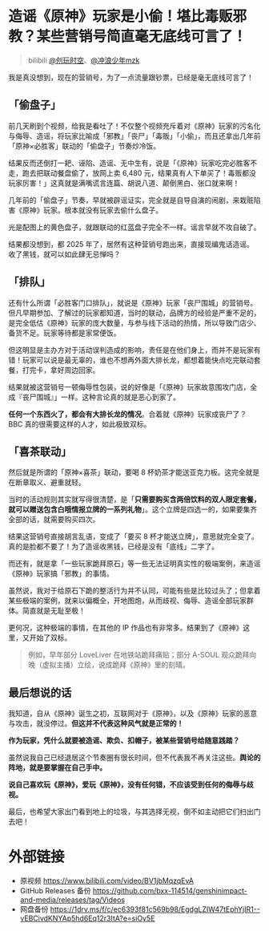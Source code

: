 # 造谣《原神》玩家是小偷！堪比毒贩邪教？某些营销号简直毫无底线可言了！
> bilibili [@创玩时空](https://space.bilibili.com/3494375856278051)、[@冲浪少年mzk](https://space.bilibili.com/443561230)

我是真没想到，现在的营销号，为了一点流量跟钞票，已经是毫无底线可言了！

## 「偷盘子」

前几天刷到个视频，给我是看吐了！不仅整个视频充斥着对《原神》玩家的污名化与侮辱、造谣，将玩家比喻成「邪教」「丧尸」「毒贩」「小偷」，而且还拿出几年前「原神×必胜客」联动的「偷盘子」节奏炒冷饭。

结果反而还倒打一耙、诬陷、造谣、无中生有，说是「《原神》玩家吃完必胜客不走，跑去把联动餐盘偷了，放网上卖 6,480 元，结果真有人下单买了！毒贩都没玩家厉害！」这真就是满嘴谎言连篇、胡说八道、颠倒黑白、张口就来啊！

几年前的「偷盘子」节奏，早就被辟谣证实，完全就是自导自演的闹剧，来栽赃陷害《原神》玩家。根本就没有玩家去偷什么盘子。

光是配图上的黄色盘子，就跟联动的红蓝盘子完全不一样。谣言早就不攻自破了。

结果都没想到，都 2025 年了，居然有这种营销号跑出来，直接现编鬼话造谣。收了黑钱，就可以如此肆无忌惮吗？

## 「排队」

还有什么所谓「必胜客门口排队」，就说是《原神》玩家「丧尸围城」的营销号。但凡早期参加、了解过的玩家都知道，当时的联动，品牌方的经验是严重不足的，是完全低估《原神》玩家的庞大数量，与参与线下活动的热情，所以导致门店少、备货不足。玩家等待都是家常便饭。

但这明显是主办方对于活动误判造成的影响，责任是在他们身上，而并不是玩家有错！玩家可以说是最无辜的，谁也不想再外面大排长龙，都想着能快点吃完联动套餐，打完卡，拿好周边回家。

结果就被这营销号一顿侮辱性包装，说的好像是「《原神》玩家故意围攻门店，全成『丧尸围城』」一样。这种言论真的就是恶心到家了。

**任何一个东西火了，都会有大排长龙的情况**。合着就《原神》玩家成丧尸了？BBC 真的很需要这样的人才，如此极致双标。

## 「喜茶联动」

然后就是所谓的「原神×喜茶」联动，要喝 8 杯奶茶才能送亚克力板。这完全就是在断章取义、避重就轻。

当时的活动规则其实就写得很清楚，是「**只需要购买含两倍饮料的双人限定套餐，就可以赠送包含白哦情报立牌的一系列礼物**」。这个立牌是四选一的，如果要集齐全部的话，就需要购买四次。

结果这营销号直接胡言乱语，变成了「要买 8 杯才能送立牌」，意思就完全变了。真的是脸都不要了！为了造谣收黑钱，已经是没有「底线」二字了。

而还有，就是拿「一些玩家跪拜原石」等一些无法证明真实性的极端案例，来造谣《原神》玩家搞「邪教」的事情。

虽然说，我对于给原石下跪的整活行为并不认同，可能有些是比较过头了；但拿着某些极端的案例，就来以偏概全，开地图炮，从而歧视、侮辱、造谣全部玩家群体。简直就是无耻至极！

更何况，这种极端的事情，在其他的 IP 作品也有非常多。结果到了《原神》这里，又开始了双标。
> 例如，早年部分 LoveLiver 在地铁站跪拜痛贴；部分 A-SOUL 观众跪拜向晚（虚拟主播）立绘，说成跪拜《原神》里的刻晴。

## 最后想说的话

我知道，自从《原神》诞生之初，互联网对于《原神》，以及《原神》玩家的恶意与攻击，就没停过。**但这并不代表这种风气就是正常的！**

**作为玩家，凭什么就要被造谣、欺负、扣帽子，被某些营销号给随意践踏？**

虽然说我自己已经退居这个节奏圈有很长时间，但不代表我不再关注这些。**舆论的阵地，就是要掌握在自己手中。**

**说自己喜欢玩《原神》，爱玩《原神》，没有任何错，不应该受到任何的侮辱与歧视。**

最后，也希望大家出门看到地上的垃圾，与其选择无视，倒不如主动把它们扫出门去吧！

# 外部链接
- 原视频 https://www.bilibili.com/video/BV1jbMqzqEvA
- GitHub Releases 备份 https://github.com/bxx-114514/genshinimpact-and-media/releases/tag/Videos
- 网盘备份 https://1drv.ms/f/c/ec6393f81c569b98/EgdgLZIW47tEphYjIR1--vEBCivdKNYAp5hd6Eq12r3ItA?e=siOy5E
